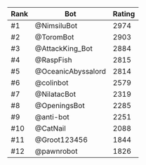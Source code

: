 Rank|Bot|Rating
---|---|---
#1|@NimsiluBot|2974
#2|@ToromBot|2903
#3|@AttackKing_Bot|2884
#4|@RaspFish|2815
#5|@OceanicAbyssalord|2814
#6|@colinbot|2579
#7|@NilatacBot|2319
#8|@OpeningsBot|2285
#9|@anti-bot|2251
#10|@CatNail|2088
#11|@Groot123456|1844
#12|@pawnrobot|1826
